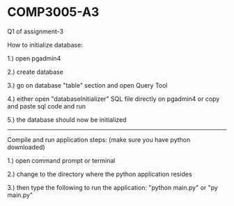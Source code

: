 # COMP3005-A3
Q1 of assignment-3

How to initialize database:

1.) open pgadmin4

2.) create database

3.) go on database "table" section and open Query Tool

4.) either open "databaseInitializer" SQL file directly on pgadmin4 or copy and paste sql code and run

5.) the database should now be initialized

________________________________________________________________________________________________________________

Compile and run application steps: (make sure you have python downloaded)

1.) open command prompt or terminal

2.) change to the directory where the python application resides

3.) then type the following to run the application: "python main.py" or "py main.py"

